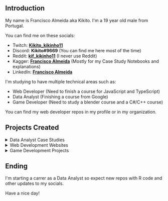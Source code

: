 ## Introduction
My name is Francisco Almeida aka Kikito.
I'm a 19 year old male from Portugal.

You can find me on these socials: 
- Twitch: [**Kikito_kikinho11**](https://www.twitch.tv/kikito_kikinho11)
- Discord: **Kikito#9669** (You can find me here most of the time)
- Reddit: [**kif_kikinho11**](https://www.reddit.com/user/kif_kikinho11) (I never use Reddit)
- Kagger: [**Francisco Almeida**](https://www.kaggle.com/kikinho11/account) (Mostly for my Case Study Notebooks and explanations)
- LinkedIn: [**Francisco Almeida**](https://www.linkedin.com/in/francisco-almeida-8a117022a/)

I'm studying to have multiple technical areas such as:
  - Web Developer (Need to finish a course for JavaScript and TypeScript)
  - Data Analyst (Finishing a course from Google)
  - Game Developer (Need to study a blender course and a C#/C++ course)

You can find my web developer repos in my profile or in my organization.

## Projects Created
<details>

<summary>Data Analyst Case Studies</summary>



</details>
  
<details>

<summary>Web Development Websites</summary>

- [CyberForum](https://github.com/kikinho11/PAP-Forum) (Finished)

</details>
  
<details>

<summary>Game Development Projects</summary>

- [Project SAO](https://github.com/Project-SAO) (Not working at the moment)

</details>

## Ending

I'm starting a carrer as a Data Analyst so expect new repos with R code and other updates to my socials.

Have a nice day!

<!--
- 👀 I’m interested in anime, games and coding since it's most of the stuff that I do.
- 🌱 I’m currently learning alot of programming languages and Frameworks such as: C, C++, Java, JavaScript, React, HTML, CSS and Python.
- 💞️ I’m looking to collaborate on a project that i want to do but for now i won't try to call anyone.
- 📫 You can find me on twitter in **@Kiko__2003_** ; Discord at **Kikito#9669** and twitch at **Kikito_kikinho11**.
-->
